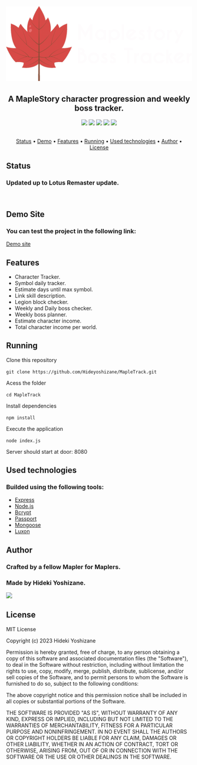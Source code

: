 <h1 align="center">
  <img alt="MapleTrack" title="#logo" src="public/assets/logo/logo.webp"/>
</h1>
<h2 align="center">A MapleStory character progression and weekly boss tracker.</h2>

<div align="center">
 <img src="https://img.shields.io/static/v1?label=license&message=MIT&color=blue&style=for-the-badge"/>
  <img src="https://img.shields.io/static/v1?label=npm&message=10.8.1&color=blue&style=for-the-badge&logo=npm"/>
  <img src="https://img.shields.io/static/v1?label=express&message=4.19.2&color=blue&style=for-the-badge&logo=express"/>
  <img src="https://img.shields.io/static/v1?label=node.JS&message=22.9.0&color=blue&style=for-the-badge&logo=nodedotjs"/>
  <img src="https://img.shields.io/static/v1?label=release&message=1.7.3&color=darkgreen&style=for-the-badge"/>
</div>
<br>

<p align="center">
  <a href="#status">Status</a> •
  <a href="#demo">Demo</a> •
  <a href="#features">Features</a> • 
  <a href="#running">Running</a> • 
  <a href="#technologies">Used technologies</a> • 
  <a href="#author">Author</a> • 
  <a href="#license">License</a>
</p>

<a name="status">
  <h2>Status</h1>
  <h3>Updated up to Lotus Remaster update.</h3>

  <br>
</a>

<a name="demo">
  <h2>Demo Site</h1>
  <h3>You can test the project in the following link:</h3>
    <a href="https://mapletrack.vercel.app/">Demo site</a>
  <br>
</a>


<a name="features">
  <h2>Features</h1>
  <ul>
    <li>Character Tracker.</li>
    <li>Symbol daily tracker.</li>
    <li>Estimate days until max symbol.</li>
    <li>Link skill description.</li>
    <li>Legion block checker.</li>
    <li>Weekly and Daily boss checker.</li>
    <li>Weekly boss planner.</li>
    <li>Estimate character income.</li>
    <li>Total character income per world.</li>
    
  </ul>
</a>

<a name="running">
  <h2>Running</h2>
  <p>Clone this repository</p>
  <code>git clone https://github.com/Hideyoshizane/MapleTrack.git</code>
  <p>Acess the folder</p>
  <code>cd MapleTrack</code>
  <p>Install dependencies</p>
  <code>npm install</code>
  <p>Execute the application</p>
  <code>node index.js</code>
  <p>Server should start at door: 8080</p>
</a>

<a name="technologies">
  <h2>Used technologies</h2>
  <h3>Builded using the following tools:</h3>
  <ul>
    <li> <a href="https://expressjs.com/">Express</a></li>
    <li> <a href="https://nodejs.org/">Node.js</a></li>
    <li> <a href="https://www.npmjs.com/package/bcrypt">Bcrypt</a></li>
    <li> <a href="https://www.passportjs.org/">Passport</a></li>
    <li> <a href="https://mongoosejs.com/">Mongoose</a></li>
    <li> <a href="https://moment.github.io/luxon/#/">Luxon</a></li>
  </ul>
</a>

<a name="author">
  <h2>Author</h1>
  <h3>Crafted by a fellow Mapler for Maplers.</h3>
  <h3>Made by Hideki Yoshizane.</h3>
  <a href="https://www.linkedin.com/in/hideki-yoshizane/">
      <img src="https://img.shields.io/badge/LinkedIn-0077B5?style=for-the-badge&logo=linkedin&logoColor=white"/>
  </a>
  <br>
</a>


<a name="license">
  <h2>License</h1>
<p>MIT License

Copyright (c) 2023 Hideki Yoshizane

Permission is hereby granted, free of charge, to any person obtaining a copy
of this software and associated documentation files (the "Software"), to deal
in the Software without restriction, including without limitation the rights
to use, copy, modify, merge, publish, distribute, sublicense, and/or sell
copies of the Software, and to permit persons to whom the Software is
furnished to do so, subject to the following conditions:

The above copyright notice and this permission notice shall be included in all
copies or substantial portions of the Software.

THE SOFTWARE IS PROVIDED "AS IS", WITHOUT WARRANTY OF ANY KIND, EXPRESS OR
IMPLIED, INCLUDING BUT NOT LIMITED TO THE WARRANTIES OF MERCHANTABILITY,
FITNESS FOR A PARTICULAR PURPOSE AND NONINFRINGEMENT. IN NO EVENT SHALL THE
AUTHORS OR COPYRIGHT HOLDERS BE LIABLE FOR ANY CLAIM, DAMAGES OR OTHER
LIABILITY, WHETHER IN AN ACTION OF CONTRACT, TORT OR OTHERWISE, ARISING FROM,
OUT OF OR IN CONNECTION WITH THE SOFTWARE OR THE USE OR OTHER DEALINGS IN THE
SOFTWARE.
</p>
</a>
